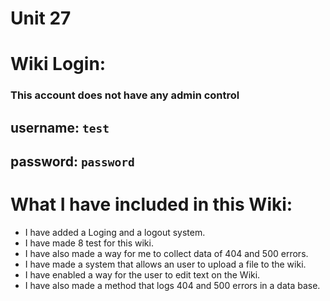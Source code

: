 # Unit 27

# Wiki Login:
### This account does not have any admin control
## username: `test`
## password: `password`
# 
# What I have included in this Wiki:
* I have added a Loging and a logout system.
* I have made 8 test for this wiki.
* I have also made a way for me to collect data of 404 and 500 errors.
* I have made a system that allows an user to upload a file to the wiki.
* I have enabled a way for the user to edit text on the Wiki.
* I have also made a method that logs 404 and 500 errors in a data base.